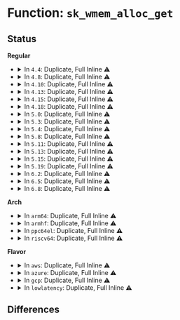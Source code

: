 # Function: <code>sk_wmem_alloc_get</code>

## Status
<b>Regular</b>
<ul>
<li>
<details>
<summary>In <code>4.4</code>: Duplicate, Full Inline ⚠️</summary>

**Collision:** Static Duplication

**Inline:** Full

**Transformation:** False

**Instances:**

```
In net/core/sock.c (ffffffff81702667)
Location: include/net/sock.h:1858
Inline: True
Inline callers:
  - net/core/sock.c:sock_alloc_send_pskb
```
```
In net/core/sock_diag.c (ffffffff81732ffc)
Location: include/net/sock.h:1858
Inline: True
Inline callers:
  - net/core/sock_diag.c:sock_diag_put_meminfo
```
```
In net/netlink/af_netlink.c (ffffffff8174abad)
Location: include/net/sock.h:1858
Inline: True
Inline callers:
  - net/netlink/af_netlink.c:netlink_seq_show
```
```
In net/ipv4/tcp_output.c (ffffffff81775e78)
Location: include/net/sock.h:1858
Inline: True
Inline callers:
  - net/ipv4/tcp_output.c:tcp_transmit_skb
```
```
In net/ipv4/raw.c (ffffffff817849db)
Location: include/net/sock.h:1858
Inline: True
Inline callers:
  - net/ipv4/raw.c:raw_seq_show
```
```
In net/ipv4/udp.c (ffffffff81787371)
Location: include/net/sock.h:1858
Inline: True
Inline callers:
  - net/ipv4/udp.c:udp4_seq_show
```
```
In net/ipv4/ping.c (ffffffff817a2271)
Location: include/net/sock.h:1858
Inline: True
Inline callers:
  - net/ipv4/ping.c:ping_v4_seq_show
```
```
In net/unix/af_unix.c (ffffffff817bd745)
Location: include/net/sock.h:1858
Inline: True
Inline callers:
  - net/unix/af_unix.c:unix_ioctl
```
```
In net/ipv6/raw.c (ffffffff817e5b21)
Location: include/net/sock.h:1858
Inline: True
```
```
In net/ipv6/datagram.c (ffffffff817f5b3b)
Location: include/net/sock.h:1858
Inline: True
Inline callers:
  - net/ipv6/datagram.c:ip6_dgram_sock_seq_show
```
```
In net/packet/af_packet.c (ffffffff8180317e)
Location: include/net/sock.h:1858
Inline: True
Inline callers:
  - net/packet/af_packet.c:packet_ioctl
```
</details>
</li>
<li>
<details>
<summary>In <code>4.8</code>: Duplicate, Full Inline ⚠️</summary>

**Collision:** Static Duplication

**Inline:** Full

**Transformation:** False

**Instances:**

```
In net/core/sock.c (ffffffff81769897)
Location: include/net/sock.h:1828
Inline: True
Inline callers:
  - net/core/sock.c:sock_alloc_send_pskb
```
```
In net/core/sock_diag.c (ffffffff8179ea1c)
Location: include/net/sock.h:1828
Inline: True
Inline callers:
  - net/core/sock_diag.c:sock_diag_put_meminfo
```
```
In net/netlink/af_netlink.c (ffffffff817b77dd)
Location: include/net/sock.h:1828
Inline: True
Inline callers:
  - net/netlink/af_netlink.c:netlink_seq_show
```
```
In net/ipv4/tcp_output.c (ffffffff817e2dfa)
Location: include/net/sock.h:1828
Inline: True
Inline callers:
  - net/ipv4/tcp_output.c:tcp_transmit_skb
```
```
In net/ipv4/raw.c (ffffffff817f1fb9)
Location: include/net/sock.h:1828
Inline: True
Inline callers:
  - net/ipv4/raw.c:raw_seq_show
```
```
In net/ipv4/udp.c (ffffffff817f450f)
Location: include/net/sock.h:1828
Inline: True
Inline callers:
  - net/ipv4/udp.c:udp4_seq_show
```
```
In net/ipv4/ping.c (ffffffff8180ff7f)
Location: include/net/sock.h:1828
Inline: True
Inline callers:
  - net/ipv4/ping.c:ping_v4_seq_show
```
```
In net/unix/af_unix.c (ffffffff8182aa14)
Location: include/net/sock.h:1828
Inline: True
Inline callers:
  - net/unix/af_unix.c:unix_ioctl
```
```
In net/ipv6/raw.c (ffffffff81853d13)
Location: include/net/sock.h:1828
Inline: True
```
```
In net/ipv6/datagram.c (ffffffff81864c19)
Location: include/net/sock.h:1828
Inline: True
Inline callers:
  - net/ipv6/datagram.c:ip6_dgram_sock_seq_show
```
```
In net/packet/af_packet.c (ffffffff8187450e)
Location: include/net/sock.h:1828
Inline: True
Inline callers:
  - net/packet/af_packet.c:packet_ioctl
```
</details>
</li>
<li>
<details>
<summary>In <code>4.10</code>: Duplicate, Full Inline ⚠️</summary>

**Collision:** Static Duplication

**Inline:** Full

**Transformation:** False

**Instances:**

```
In net/core/sock.c (ffffffff817967b7)
Location: include/net/sock.h:1890
Inline: True
Inline callers:
  - net/core/sock.c:sock_alloc_send_pskb
```
```
In net/core/sock_diag.c (ffffffff817cd3ec)
Location: include/net/sock.h:1890
Inline: True
Inline callers:
  - net/core/sock_diag.c:sock_diag_put_meminfo
```
```
In net/netlink/af_netlink.c (ffffffff817e727d)
Location: include/net/sock.h:1890
Inline: True
Inline callers:
  - net/netlink/af_netlink.c:netlink_seq_show
```
```
In net/ipv4/tcp_output.c (ffffffff818134aa)
Location: include/net/sock.h:1890
Inline: True
Inline callers:
  - net/ipv4/tcp_output.c:tcp_transmit_skb
```
```
In net/ipv4/tcp_rate.c (ffffffff8182116d)
Location: include/net/sock.h:1890
Inline: True
Inline callers:
  - net/ipv4/tcp_rate.c:tcp_rate_check_app_limited
```
```
In net/ipv4/raw.c (ffffffff81822da6)
Location: include/net/sock.h:1890
Inline: True
Inline callers:
  - net/ipv4/raw.c:raw_seq_show
```
```
In net/ipv4/udp.c (ffffffff818255dc)
Location: include/net/sock.h:1890
Inline: True
Inline callers:
  - net/ipv4/udp.c:udp4_seq_show
```
```
In net/ipv4/ping.c (ffffffff818414cc)
Location: include/net/sock.h:1890
Inline: True
Inline callers:
  - net/ipv4/ping.c:ping_v4_seq_show
```
```
In net/unix/af_unix.c (ffffffff8185c494)
Location: include/net/sock.h:1890
Inline: True
Inline callers:
  - net/unix/af_unix.c:unix_ioctl
```
```
In net/ipv6/raw.c (ffffffff81885a23)
Location: include/net/sock.h:1890
Inline: True
```
```
In net/ipv6/datagram.c (ffffffff818972f9)
Location: include/net/sock.h:1890
Inline: True
Inline callers:
  - net/ipv6/datagram.c:ip6_dgram_sock_seq_show
```
```
In net/packet/af_packet.c (ffffffff818a8afe)
Location: include/net/sock.h:1890
Inline: True
Inline callers:
  - net/packet/af_packet.c:packet_ioctl
```
</details>
</li>
<li>
<details>
<summary>In <code>4.13</code>: Duplicate, Full Inline ⚠️</summary>

**Collision:** Static Duplication

**Inline:** Full

**Transformation:** False

**Instances:**

```
In net/core/sock.c (ffffffff817b6451)
Location: include/net/sock.h:1915
Inline: True
Inline callers:
  - net/core/sock.c:sk_get_meminfo
  - net/core/sock.c:sock_alloc_send_pskb
```
```
In net/netlink/af_netlink.c (ffffffff81806f88)
Location: include/net/sock.h:1915
Inline: True
Inline callers:
  - net/netlink/af_netlink.c:netlink_seq_show
```
```
In net/ipv4/tcp_output.c (ffffffff81833695)
Location: include/net/sock.h:1915
Inline: True
Inline callers:
  - net/ipv4/tcp_output.c:tcp_transmit_skb
```
```
In net/ipv4/tcp_rate.c (ffffffff818417bd)
Location: include/net/sock.h:1915
Inline: True
```
```
In net/ipv4/raw.c (ffffffff81843986)
Location: include/net/sock.h:1915
Inline: True
Inline callers:
  - net/ipv4/raw.c:raw_seq_show
```
```
In net/ipv4/udp.c (ffffffff81846510)
Location: include/net/sock.h:1915
Inline: True
Inline callers:
  - net/ipv4/udp.c:udp4_seq_show
```
```
In net/ipv4/ping.c (ffffffff81862d40)
Location: include/net/sock.h:1915
Inline: True
Inline callers:
  - net/ipv4/ping.c:ping_v4_seq_show
```
```
In net/unix/af_unix.c (ffffffff81880d86)
Location: include/net/sock.h:1915
Inline: True
Inline callers:
  - net/unix/af_unix.c:unix_ioctl
```
```
In net/ipv6/raw.c (ffffffff818abf66)
Location: include/net/sock.h:1915
Inline: True
```
```
In net/ipv6/datagram.c (ffffffff818bd746)
Location: include/net/sock.h:1915
Inline: True
Inline callers:
  - net/ipv6/datagram.c:ip6_dgram_sock_seq_show
```
```
In net/packet/af_packet.c (ffffffff818cf33e)
Location: include/net/sock.h:1915
Inline: True
Inline callers:
  - net/packet/af_packet.c:packet_ioctl
```
</details>
</li>
<li>
<details>
<summary>In <code>4.15</code>: Duplicate, Full Inline ⚠️</summary>

**Collision:** Static Duplication

**Inline:** Full

**Transformation:** False

**Instances:**

```
In net/core/sock.c (ffffffff8182ea11)
Location: include/net/sock.h:1929
Inline: True
Inline callers:
  - net/core/sock.c:sk_get_meminfo
  - net/core/sock.c:sock_alloc_send_pskb
```
```
In net/netlink/af_netlink.c (ffffffff81885d38)
Location: include/net/sock.h:1929
Inline: True
Inline callers:
  - net/netlink/af_netlink.c:netlink_seq_show
```
```
In net/ipv4/tcp_output.c (ffffffff818b2a0a)
Location: include/net/sock.h:1929
Inline: True
Inline callers:
  - net/ipv4/tcp_output.c:tcp_transmit_skb
```
```
In net/ipv4/tcp_rate.c (ffffffff818c0fdd)
Location: include/net/sock.h:1929
Inline: True
```
```
In net/ipv4/raw.c (ffffffff818c33c6)
Location: include/net/sock.h:1929
Inline: True
Inline callers:
  - net/ipv4/raw.c:raw_seq_show
```
```
In net/ipv4/udp.c (ffffffff818c5f40)
Location: include/net/sock.h:1929
Inline: True
Inline callers:
  - net/ipv4/udp.c:udp4_seq_show
```
```
In net/ipv4/ping.c (ffffffff818e2e70)
Location: include/net/sock.h:1929
Inline: True
Inline callers:
  - net/ipv4/ping.c:ping_v4_seq_show
```
```
In net/unix/af_unix.c (ffffffff81901f16)
Location: include/net/sock.h:1929
Inline: True
Inline callers:
  - net/unix/af_unix.c:unix_ioctl
```
```
In net/ipv6/raw.c (ffffffff8192ea16)
Location: include/net/sock.h:1929
Inline: True
```
```
In net/ipv6/datagram.c (ffffffff81940866)
Location: include/net/sock.h:1929
Inline: True
Inline callers:
  - net/ipv6/datagram.c:ip6_dgram_sock_seq_show
```
```
In net/packet/af_packet.c (ffffffff819542ae)
Location: include/net/sock.h:1929
Inline: True
Inline callers:
  - net/packet/af_packet.c:packet_ioctl
```
</details>
</li>
<li>
<details>
<summary>In <code>4.18</code>: Duplicate, Full Inline ⚠️</summary>

**Collision:** Static Duplication

**Inline:** Full

**Transformation:** False

**Instances:**

```
In net/core/sock.c (ffffffff81878e8d)
Location: include/net/sock.h:1931
Inline: True
Inline callers:
  - net/core/sock.c:sk_get_meminfo
  - net/core/sock.c:sock_alloc_send_pskb
```
```
In net/netlink/af_netlink.c (ffffffff818d96f5)
Location: include/net/sock.h:1931
Inline: True
Inline callers:
  - net/netlink/af_netlink.c:netlink_seq_show
```
```
In net/ipv4/tcp_output.c (ffffffff81907efe)
Location: include/net/sock.h:1931
Inline: True
Inline callers:
  - net/ipv4/tcp_output.c:__tcp_transmit_skb
```
```
In net/ipv4/tcp_rate.c (ffffffff81916b2d)
Location: include/net/sock.h:1931
Inline: True
```
```
In net/ipv4/raw.c (ffffffff81919036)
Location: include/net/sock.h:1931
Inline: True
Inline callers:
  - net/ipv4/raw.c:raw_seq_show
```
```
In net/ipv4/udp.c (ffffffff8191b251)
Location: include/net/sock.h:1931
Inline: True
Inline callers:
  - net/ipv4/udp.c:udp4_seq_show
```
```
In net/ipv4/ping.c (ffffffff819397dc)
Location: include/net/sock.h:1931
Inline: True
Inline callers:
  - net/ipv4/ping.c:ping_v4_seq_show
```
```
In net/unix/af_unix.c (ffffffff8195c581)
Location: include/net/sock.h:1931
Inline: True
Inline callers:
  - net/unix/af_unix.c:unix_ioctl
```
```
In net/ipv6/raw.c (ffffffff81987328)
Location: include/net/sock.h:1931
Inline: True
```
```
In net/ipv6/datagram.c (ffffffff81999734)
Location: include/net/sock.h:1931
Inline: True
Inline callers:
  - net/ipv6/datagram.c:__ip6_dgram_sock_seq_show
```
```
In net/packet/af_packet.c (ffffffff819ad885)
Location: include/net/sock.h:1931
Inline: True
Inline callers:
  - net/packet/af_packet.c:packet_ioctl
```
</details>
</li>
<li>
<details>
<summary>In <code>5.0</code>: Duplicate, Full Inline ⚠️</summary>

**Collision:** Static Duplication

**Inline:** Full

**Transformation:** False

**Instances:**

```
In net/core/sock.c (ffffffff8189983d)
Location: include/net/sock.h:2016
Inline: True
Inline callers:
  - net/core/sock.c:sk_get_meminfo
  - net/core/sock.c:sock_alloc_send_pskb
```
```
In net/netlink/af_netlink.c (ffffffff81905ee5)
Location: include/net/sock.h:2016
Inline: True
Inline callers:
  - net/netlink/af_netlink.c:netlink_seq_show
```
```
In net/ipv4/tcp_output.c (ffffffff819361fa)
Location: include/net/sock.h:2016
Inline: True
Inline callers:
  - net/ipv4/tcp_output.c:__tcp_transmit_skb
```
```
In net/ipv4/tcp_rate.c (ffffffff819452dd)
Location: include/net/sock.h:2016
Inline: True
```
```
In net/ipv4/raw.c (ffffffff81947806)
Location: include/net/sock.h:2016
Inline: True
Inline callers:
  - net/ipv4/raw.c:raw_seq_show
```
```
In net/ipv4/udp.c (ffffffff819497d1)
Location: include/net/sock.h:2016
Inline: True
Inline callers:
  - net/ipv4/udp.c:udp4_seq_show
```
```
In net/ipv4/ping.c (ffffffff8196946c)
Location: include/net/sock.h:2016
Inline: True
Inline callers:
  - net/ipv4/ping.c:ping_v4_seq_show
```
```
In net/unix/af_unix.c (ffffffff8198e161)
Location: include/net/sock.h:2016
Inline: True
Inline callers:
  - net/unix/af_unix.c:unix_ioctl
```
```
In net/ipv6/raw.c (ffffffff819bdf68)
Location: include/net/sock.h:2016
Inline: True
```
```
In net/ipv6/datagram.c (ffffffff819d0084)
Location: include/net/sock.h:2016
Inline: True
Inline callers:
  - net/ipv6/datagram.c:__ip6_dgram_sock_seq_show
```
```
In net/packet/af_packet.c (ffffffff819e41f5)
Location: include/net/sock.h:2016
Inline: True
Inline callers:
  - net/packet/af_packet.c:packet_ioctl
```
</details>
</li>
<li>
<details>
<summary>In <code>5.3</code>: Duplicate, Full Inline ⚠️</summary>

**Collision:** Static Duplication

**Inline:** Full

**Transformation:** False

**Instances:**

```
In net/core/sock.c (ffffffff818e3e3d)
Location: include/net/sock.h:2028
Inline: True
Inline callers:
  - net/core/sock.c:sk_get_meminfo
  - net/core/sock.c:sock_alloc_send_pskb
```
```
In net/netlink/af_netlink.c (ffffffff81967171)
Location: include/net/sock.h:2028
Inline: True
Inline callers:
  - net/netlink/af_netlink.c:netlink_seq_show
```
```
In net/ipv4/tcp_output.c (ffffffff8199a5b2)
Location: include/net/sock.h:2028
Inline: True
Inline callers:
  - net/ipv4/tcp_output.c:__tcp_transmit_skb
```
```
In net/ipv4/tcp_rate.c (ffffffff819a98dd)
Location: include/net/sock.h:2028
Inline: True
```
```
In net/ipv4/raw.c (ffffffff819abea5)
Location: include/net/sock.h:2028
Inline: True
Inline callers:
  - net/ipv4/raw.c:raw_seq_show
```
```
In net/ipv4/udp.c (ffffffff819ade43)
Location: include/net/sock.h:2028
Inline: True
Inline callers:
  - net/ipv4/udp.c:udp4_seq_show
```
```
In net/ipv4/ping.c (ffffffff819d00bc)
Location: include/net/sock.h:2028
Inline: True
Inline callers:
  - net/ipv4/ping.c:ping_v4_seq_show
```
```
In net/unix/af_unix.c (ffffffff819f96f7)
Location: include/net/sock.h:2028
Inline: True
Inline callers:
  - net/unix/af_unix.c:unix_ioctl
```
```
In net/ipv6/raw.c (ffffffff81a2ca6c)
Location: include/net/sock.h:2028
Inline: True
```
```
In net/ipv6/datagram.c (ffffffff81a3ed97)
Location: include/net/sock.h:2028
Inline: True
Inline callers:
  - net/ipv6/datagram.c:__ip6_dgram_sock_seq_show
```
```
In net/packet/af_packet.c (ffffffff81a535c9)
Location: include/net/sock.h:2028
Inline: True
```
</details>
</li>
<li>
<details>
<summary>In <code>5.4</code>: Duplicate, Full Inline ⚠️</summary>

**Collision:** Static Duplication

**Inline:** Full

**Transformation:** False

**Instances:**

```
In net/core/sock.c (ffffffff8191601d)
Location: include/net/sock.h:2038
Inline: True
Inline callers:
  - net/core/sock.c:sk_get_meminfo
  - net/core/sock.c:sock_alloc_send_pskb
```
```
In net/netlink/af_netlink.c (ffffffff8199dc01)
Location: include/net/sock.h:2038
Inline: True
Inline callers:
  - net/netlink/af_netlink.c:netlink_seq_show
```
```
In net/ipv4/tcp_output.c (ffffffff819d0fff)
Location: include/net/sock.h:2038
Inline: True
Inline callers:
  - net/ipv4/tcp_output.c:__tcp_transmit_skb
```
```
In net/ipv4/tcp_rate.c (ffffffff819e059d)
Location: include/net/sock.h:2038
Inline: True
```
```
In net/ipv4/raw.c (ffffffff819e2b55)
Location: include/net/sock.h:2038
Inline: True
Inline callers:
  - net/ipv4/raw.c:raw_seq_show
```
```
In net/ipv4/udp.c (ffffffff819e4b53)
Location: include/net/sock.h:2038
Inline: True
Inline callers:
  - net/ipv4/udp.c:udp4_seq_show
```
```
In net/ipv4/ping.c (ffffffff81a06c0c)
Location: include/net/sock.h:2038
Inline: True
Inline callers:
  - net/ipv4/ping.c:ping_v4_seq_show
```
```
In net/unix/af_unix.c (ffffffff81a30357)
Location: include/net/sock.h:2038
Inline: True
Inline callers:
  - net/unix/af_unix.c:unix_ioctl
```
```
In net/ipv6/raw.c (ffffffff81a6373c)
Location: include/net/sock.h:2038
Inline: True
```
```
In net/ipv6/datagram.c (ffffffff81a75a07)
Location: include/net/sock.h:2038
Inline: True
Inline callers:
  - net/ipv6/datagram.c:__ip6_dgram_sock_seq_show
```
```
In net/packet/af_packet.c (ffffffff81a8a1b9)
Location: include/net/sock.h:2038
Inline: True
```
</details>
</li>
<li>
<details>
<summary>In <code>5.8</code>: Duplicate, Full Inline ⚠️</summary>

**Collision:** Static Duplication

**Inline:** Full

**Transformation:** False

**Instances:**

```
In net/core/sock.c (ffffffff819e608c)
Location: include/net/sock.h:2087
Inline: True
Inline callers:
  - net/core/sock.c:sock_alloc_send_pskb
  - net/core/sock.c:sock_getsockopt
```
```
In net/netlink/af_netlink.c (ffffffff81a76afd)
Location: include/net/sock.h:2087
Inline: True
Inline callers:
  - net/netlink/af_netlink.c:netlink_seq_show
```
```
In net/ipv4/tcp_output.c (ffffffff81abe083)
Location: include/net/sock.h:2087
Inline: True
Inline callers:
  - net/ipv4/tcp_output.c:__tcp_transmit_skb
```
```
In net/ipv4/tcp_rate.c (ffffffff81acdb6d)
Location: include/net/sock.h:2087
Inline: True
```
```
In net/ipv4/raw.c (ffffffff81ad0116)
Location: include/net/sock.h:2087
Inline: True
Inline callers:
  - net/ipv4/raw.c:raw_sock_seq_show
```
```
In net/ipv4/udp.c (ffffffff81ad27a4)
Location: include/net/sock.h:2087
Inline: True
Inline callers:
  - net/ipv4/udp.c:udp4_format_sock
```
```
In net/ipv4/ping.c (ffffffff81af664d)
Location: include/net/sock.h:2087
Inline: True
Inline callers:
  - net/ipv4/ping.c:ping_v4_format_sock
```
```
In net/unix/af_unix.c (ffffffff81b240fc)
Location: include/net/sock.h:2087
Inline: True
Inline callers:
  - net/unix/af_unix.c:unix_compat_ioctl
```
```
In net/ipv6/raw.c (ffffffff81b5bb9c)
Location: include/net/sock.h:2087
Inline: True
```
```
In net/ipv6/datagram.c (ffffffff81b6fc47)
Location: include/net/sock.h:2087
Inline: True
Inline callers:
  - net/ipv6/datagram.c:__ip6_dgram_sock_seq_show
```
```
In net/packet/af_packet.c (ffffffff81b84ea9)
Location: include/net/sock.h:2087
Inline: True
Inline callers:
  - net/packet/af_packet.c:packet_ioctl
```
</details>
</li>
<li>
<details>
<summary>In <code>5.11</code>: Duplicate, Full Inline ⚠️</summary>

**Collision:** Static Duplication

**Inline:** Full

**Transformation:** False

**Instances:**

```
In net/core/sock.c (ffffffff819e545d)
Location: include/net/sock.h:2106
Inline: True
Inline callers:
  - net/core/sock.c:sock_alloc_send_pskb
  - net/core/sock.c:sock_getsockopt
```
```
In net/netlink/af_netlink.c (ffffffff81a7f87d)
Location: include/net/sock.h:2106
Inline: True
Inline callers:
  - net/netlink/af_netlink.c:netlink_seq_show
```
```
In net/ipv4/tcp_output.c (ffffffff81ac995f)
Location: include/net/sock.h:2106
Inline: True
Inline callers:
  - net/ipv4/tcp_output.c:__tcp_transmit_skb
```
```
In net/ipv4/tcp_rate.c (ffffffff81ad9bcd)
Location: include/net/sock.h:2106
Inline: True
```
```
In net/ipv4/raw.c (ffffffff81adc096)
Location: include/net/sock.h:2106
Inline: True
Inline callers:
  - net/ipv4/raw.c:raw_sock_seq_show
```
```
In net/ipv4/udp.c (ffffffff81ade6e4)
Location: include/net/sock.h:2106
Inline: True
Inline callers:
  - net/ipv4/udp.c:udp4_format_sock
```
```
In net/ipv4/ping.c (ffffffff81b034cd)
Location: include/net/sock.h:2106
Inline: True
Inline callers:
  - net/ipv4/ping.c:ping_v4_format_sock
```
```
In net/unix/af_unix.c (ffffffff81b32b6e)
Location: include/net/sock.h:2106
Inline: True
Inline callers:
  - net/unix/af_unix.c:unix_compat_ioctl
```
```
In net/ipv6/raw.c (ffffffff81b6a3d4)
Location: include/net/sock.h:2106
Inline: True
```
```
In net/ipv6/datagram.c (ffffffff81b7e777)
Location: include/net/sock.h:2106
Inline: True
Inline callers:
  - net/ipv6/datagram.c:__ip6_dgram_sock_seq_show
```
```
In net/packet/af_packet.c (ffffffff81b947ef)
Location: include/net/sock.h:2106
Inline: True
Inline callers:
  - net/packet/af_packet.c:packet_ioctl
```
</details>
</li>
<li>
<details>
<summary>In <code>5.13</code>: Duplicate, Full Inline ⚠️</summary>

**Collision:** Static Duplication

**Inline:** Full

**Transformation:** False

**Instances:**

```
In net/core/sock.c (ffffffff819cb4af)
Location: include/net/sock.h:2123
Inline: True
Inline callers:
  - net/core/sock.c:sock_alloc_send_pskb
  - net/core/sock.c:sock_getsockopt
```
```
In net/netlink/af_netlink.c (ffffffff81a68846)
Location: include/net/sock.h:2123
Inline: True
Inline callers:
  - net/netlink/af_netlink.c:netlink_seq_show
```
```
In net/ipv4/tcp_output.c (ffffffff81ab480e)
Location: include/net/sock.h:2123
Inline: True
Inline callers:
  - net/ipv4/tcp_output.c:__tcp_transmit_skb
```
```
In net/ipv4/tcp_rate.c (ffffffff81ac4c1d)
Location: include/net/sock.h:2123
Inline: True
```
```
In net/ipv4/raw.c (ffffffff81ac6f55)
Location: include/net/sock.h:2123
Inline: True
Inline callers:
  - net/ipv4/raw.c:raw_seq_show
```
```
In net/ipv4/udp.c (ffffffff81ac9623)
Location: include/net/sock.h:2123
Inline: True
Inline callers:
  - net/ipv4/udp.c:udp4_seq_show
```
```
In net/ipv4/ping.c (ffffffff81aeed4c)
Location: include/net/sock.h:2123
Inline: True
Inline callers:
  - net/ipv4/ping.c:ping_v4_seq_show
```
```
In net/unix/af_unix.c (ffffffff81b2082a)
Location: include/net/sock.h:2123
Inline: True
Inline callers:
  - net/unix/af_unix.c:unix_ioctl
```
```
In net/ipv6/raw.c (ffffffff81b58704)
Location: include/net/sock.h:2123
Inline: True
```
```
In net/ipv6/datagram.c (ffffffff81b6d387)
Location: include/net/sock.h:2123
Inline: True
Inline callers:
  - net/ipv6/datagram.c:__ip6_dgram_sock_seq_show
```
```
In net/packet/af_packet.c (ffffffff81b838cf)
Location: include/net/sock.h:2123
Inline: True
Inline callers:
  - net/packet/af_packet.c:packet_ioctl
```
</details>
</li>
<li>
<details>
<summary>In <code>5.15</code>: Duplicate, Full Inline ⚠️</summary>

**Collision:** Static Duplication

**Inline:** Full

**Transformation:** False

**Instances:**

```
In net/core/sock.c (ffffffff81a7ab3f)
Location: include/net/sock.h:2163
Inline: True
Inline callers:
  - net/core/sock.c:sock_alloc_send_pskb
  - net/core/sock.c:sock_getsockopt
```
```
In net/netlink/af_netlink.c (ffffffff81b21ea0)
Location: include/net/sock.h:2163
Inline: True
Inline callers:
  - net/netlink/af_netlink.c:netlink_seq_show
```
```
In net/ipv4/tcp_output.c (ffffffff81b717ce)
Location: include/net/sock.h:2163
Inline: True
Inline callers:
  - net/ipv4/tcp_output.c:__tcp_transmit_skb
```
```
In net/ipv4/tcp_rate.c (ffffffff81b833cd)
Location: include/net/sock.h:2163
Inline: True
```
```
In net/ipv4/raw.c (ffffffff81b85775)
Location: include/net/sock.h:2163
Inline: True
Inline callers:
  - net/ipv4/raw.c:raw_seq_show
```
```
In net/ipv4/udp.c (ffffffff81b87e93)
Location: include/net/sock.h:2163
Inline: True
Inline callers:
  - net/ipv4/udp.c:udp4_seq_show
```
```
In net/ipv4/ping.c (ffffffff81baf11c)
Location: include/net/sock.h:2163
Inline: True
Inline callers:
  - net/ipv4/ping.c:ping_v4_seq_show
```
```
In net/unix/af_unix.c (ffffffff81be5772)
Location: include/net/sock.h:2163
Inline: True
Inline callers:
  - net/unix/af_unix.c:unix_ioctl
```
```
In net/ipv6/raw.c (ffffffff81c1fa94)
Location: include/net/sock.h:2163
Inline: True
```
```
In net/ipv6/datagram.c (ffffffff81c352a7)
Location: include/net/sock.h:2163
Inline: True
Inline callers:
  - net/ipv6/datagram.c:__ip6_dgram_sock_seq_show
```
```
In net/packet/af_packet.c (ffffffff81c4f9df)
Location: include/net/sock.h:2163
Inline: True
Inline callers:
  - net/packet/af_packet.c:packet_ioctl
```
</details>
</li>
<li>
<details>
<summary>In <code>5.19</code>: Duplicate, Full Inline ⚠️</summary>

**Collision:** Static Duplication

**Inline:** Full

**Transformation:** False

**Instances:**

```
In net/core/sock.c (ffffffff81bf260d)
Location: include/net/sock.h:2281
Inline: True
Inline callers:
  - net/core/sock.c:sk_get_meminfo
  - net/core/sock.c:sock_alloc_send_pskb
```
```
In net/netlink/af_netlink.c (ffffffff81caa859)
Location: include/net/sock.h:2281
Inline: True
Inline callers:
  - net/netlink/af_netlink.c:netlink_seq_show
```
```
In net/ipv4/tcp_output.c (ffffffff81d00f31)
Location: include/net/sock.h:2281
Inline: True
Inline callers:
  - net/ipv4/tcp_output.c:__tcp_transmit_skb
```
```
In net/ipv4/tcp_rate.c (ffffffff81d139dd)
Location: include/net/sock.h:2281
Inline: True
```
```
In net/ipv4/raw.c (ffffffff81d16336)
Location: include/net/sock.h:2281
Inline: True
Inline callers:
  - net/ipv4/raw.c:raw_seq_show
```
```
In net/ipv4/udp.c (ffffffff81d19057)
Location: include/net/sock.h:2281
Inline: True
Inline callers:
  - net/ipv4/udp.c:udp4_seq_show
```
```
In net/ipv4/ping.c (ffffffff81d4244e)
Location: include/net/sock.h:2281
Inline: True
Inline callers:
  - net/ipv4/ping.c:ping_v4_seq_show
```
```
In net/unix/af_unix.c (ffffffff81d7c721)
Location: include/net/sock.h:2281
Inline: True
Inline callers:
  - net/unix/af_unix.c:unix_ioctl
```
```
In net/ipv6/raw.c (ffffffff81dbc74c)
Location: include/net/sock.h:2281
Inline: True
```
```
In net/ipv6/datagram.c (ffffffff81dd2c54)
Location: include/net/sock.h:2281
Inline: True
Inline callers:
  - net/ipv6/datagram.c:__ip6_dgram_sock_seq_show
```
```
In net/packet/af_packet.c (ffffffff81df0485)
Location: include/net/sock.h:2281
Inline: True
Inline callers:
  - net/packet/af_packet.c:packet_ioctl
```
</details>
</li>
<li>
<details>
<summary>In <code>6.2</code>: Duplicate, Full Inline ⚠️</summary>

**Collision:** Static Duplication

**Inline:** Full

**Transformation:** False

**Instances:**

```
In net/core/sock.c (ffffffff81d9fe3d)
Location: include/net/sock.h:2316
Inline: True
Inline callers:
  - net/core/sock.c:sk_get_meminfo
  - net/core/sock.c:sock_alloc_send_pskb
```
```
In net/netlink/af_netlink.c (ffffffff81e67929)
Location: include/net/sock.h:2316
Inline: True
Inline callers:
  - net/netlink/af_netlink.c:netlink_seq_show
```
```
In net/ipv4/tcp_output.c (ffffffff81ec6091)
Location: include/net/sock.h:2316
Inline: True
Inline callers:
  - net/ipv4/tcp_output.c:__tcp_transmit_skb
```
```
In net/ipv4/tcp_rate.c (ffffffff81ed99bd)
Location: include/net/sock.h:2316
Inline: True
```
```
In net/ipv4/raw.c (ffffffff81edc506)
Location: include/net/sock.h:2316
Inline: True
Inline callers:
  - net/ipv4/raw.c:raw_seq_show
```
```
In net/ipv4/udp.c (ffffffff81edf7a7)
Location: include/net/sock.h:2316
Inline: True
Inline callers:
  - net/ipv4/udp.c:udp4_seq_show
```
```
In net/ipv4/ping.c (ffffffff81f0b2be)
Location: include/net/sock.h:2316
Inline: True
Inline callers:
  - net/ipv4/ping.c:ping_v4_seq_show
```
```
In net/unix/af_unix.c (ffffffff81f49791)
Location: include/net/sock.h:2316
Inline: True
Inline callers:
  - net/unix/af_unix.c:unix_ioctl
```
```
In net/ipv6/raw.c (ffffffff81f8c81c)
Location: include/net/sock.h:2316
Inline: True
```
```
In net/ipv6/datagram.c (ffffffff81fa4114)
Location: include/net/sock.h:2316
Inline: True
Inline callers:
  - net/ipv6/datagram.c:__ip6_dgram_sock_seq_show
```
```
In net/packet/af_packet.c (ffffffff81fc45e5)
Location: include/net/sock.h:2316
Inline: True
Inline callers:
  - net/packet/af_packet.c:packet_ioctl
```
</details>
</li>
<li>
<details>
<summary>In <code>6.5</code>: Duplicate, Full Inline ⚠️</summary>

**Collision:** Static Duplication

**Inline:** Full

**Transformation:** False

**Instances:**

```
In net/core/sock.c (ffffffff81e0e5fd)
Location: include/net/sock.h:2304
Inline: True
Inline callers:
  - net/core/sock.c:sk_get_meminfo
  - net/core/sock.c:sock_alloc_send_pskb
```
```
In net/netlink/af_netlink.c (ffffffff81ec3709)
Location: include/net/sock.h:2304
Inline: True
Inline callers:
  - net/netlink/af_netlink.c:netlink_seq_show
```
```
In net/ipv4/tcp_output.c (ffffffff81f247d6)
Location: include/net/sock.h:2304
Inline: True
Inline callers:
  - net/ipv4/tcp_output.c:__tcp_transmit_skb
```
```
In net/ipv4/tcp_rate.c (ffffffff81f38a9d)
Location: include/net/sock.h:2304
Inline: True
```
```
In net/ipv4/raw.c (ffffffff81f3b653)
Location: include/net/sock.h:2304
Inline: True
Inline callers:
  - net/ipv4/raw.c:raw_seq_show
  - net/ipv4/raw.c:raw_ioctl
```
```
In net/ipv4/udp.c (ffffffff81f3ed94)
Location: include/net/sock.h:2304
Inline: True
Inline callers:
  - net/ipv4/udp.c:udp4_seq_show
  - net/ipv4/udp.c:udp_ioctl
```
```
In net/ipv4/ping.c (ffffffff81f6ae9b)
Location: include/net/sock.h:2304
Inline: True
Inline callers:
  - net/ipv4/ping.c:ping_v4_seq_show
```
```
In net/unix/af_unix.c (ffffffff81fa942e)
Location: include/net/sock.h:2304
Inline: True
Inline callers:
  - net/unix/af_unix.c:unix_ioctl
```
```
In net/ipv6/raw.c (ffffffff81fecda3)
Location: include/net/sock.h:2304
Inline: True
Inline callers:
  - net/ipv6/raw.c:rawv6_ioctl
```
```
In net/ipv6/datagram.c (ffffffff820049d1)
Location: include/net/sock.h:2304
Inline: True
Inline callers:
  - net/ipv6/datagram.c:__ip6_dgram_sock_seq_show
```
```
In net/packet/af_packet.c (ffffffff82025602)
Location: include/net/sock.h:2304
Inline: True
Inline callers:
  - net/packet/af_packet.c:packet_ioctl
```
</details>
</li>
<li>
<details>
<summary>In <code>6.8</code>: Duplicate, Full Inline ⚠️</summary>

**Collision:** Static Duplication

**Inline:** Full

**Transformation:** False

**Instances:**

```
In net/core/sock.c (ffffffff81ecb08d)
Location: include/net/sock.h:2294
Inline: True
Inline callers:
  - net/core/sock.c:sk_get_meminfo
  - net/core/sock.c:sock_alloc_send_pskb
```
```
In net/netlink/af_netlink.c (ffffffff81f86b29)
Location: include/net/sock.h:2294
Inline: True
Inline callers:
  - net/netlink/af_netlink.c:netlink_seq_show
```
```
In net/ipv4/tcp_output.c (ffffffff81fe8fae)
Location: include/net/sock.h:2294
Inline: True
Inline callers:
  - net/ipv4/tcp_output.c:__tcp_transmit_skb
```
```
In net/ipv4/tcp_rate.c (ffffffff81ffeb7d)
Location: include/net/sock.h:2294
Inline: True
```
```
In net/ipv4/raw.c (ffffffff82001773)
Location: include/net/sock.h:2294
Inline: True
Inline callers:
  - net/ipv4/raw.c:raw_seq_show
  - net/ipv4/raw.c:raw_ioctl
```
```
In net/ipv4/udp.c (ffffffff820050f4)
Location: include/net/sock.h:2294
Inline: True
Inline callers:
  - net/ipv4/udp.c:udp4_seq_show
  - net/ipv4/udp.c:udp_ioctl
```
```
In net/ipv4/ping.c (ffffffff8203154b)
Location: include/net/sock.h:2294
Inline: True
Inline callers:
  - net/ipv4/ping.c:ping_v4_seq_show
```
```
In net/unix/af_unix.c (ffffffff820768be)
Location: include/net/sock.h:2294
Inline: True
Inline callers:
  - net/unix/af_unix.c:unix_ioctl
```
```
In net/ipv6/raw.c (ffffffff820ba9a3)
Location: include/net/sock.h:2294
Inline: True
Inline callers:
  - net/ipv6/raw.c:rawv6_ioctl
```
```
In net/ipv6/datagram.c (ffffffff820d37a1)
Location: include/net/sock.h:2294
Inline: True
Inline callers:
  - net/ipv6/datagram.c:__ip6_dgram_sock_seq_show
```
```
In net/packet/af_packet.c (ffffffff820f4f72)
Location: include/net/sock.h:2294
Inline: True
Inline callers:
  - net/packet/af_packet.c:packet_ioctl
```
</details>
</li>
</ul>
<b>Arch</b>
<ul>
<li>
<details>
<summary>In <code>arm64</code>: Duplicate, Full Inline ⚠️</summary>

**Collision:** Static Duplication

**Inline:** Full

**Transformation:** False

**Instances:**

```
In net/core/sock.c (ffff800010baefc0)
Location: include/net/sock.h:2038
Inline: True
Inline callers:
  - net/core/sock.c:sk_get_meminfo
  - net/core/sock.c:sock_alloc_send_pskb
```
```
In net/netlink/af_netlink.c (ffff800010c4b0dc)
Location: include/net/sock.h:2038
Inline: True
Inline callers:
  - net/netlink/af_netlink.c:netlink_seq_show
```
```
In net/ipv4/tcp_output.c (ffff800010c83c8c)
Location: include/net/sock.h:2038
Inline: True
Inline callers:
  - net/ipv4/tcp_output.c:__tcp_transmit_skb
```
```
In net/ipv4/tcp_rate.c (ffff800010c942c0)
Location: include/net/sock.h:2038
Inline: True
```
```
In net/ipv4/raw.c (ffff800010c96a2c)
Location: include/net/sock.h:2038
Inline: True
Inline callers:
  - net/ipv4/raw.c:raw_seq_show
  - net/ipv4/raw.c:raw_ioctl
```
```
In net/ipv4/udp.c (ffff800010c991dc)
Location: include/net/sock.h:2038
Inline: True
Inline callers:
  - net/ipv4/udp.c:udp4_seq_show
  - net/ipv4/udp.c:udp_ioctl
```
```
In net/ipv4/ping.c (ffff800010cbfb8c)
Location: include/net/sock.h:2038
Inline: True
Inline callers:
  - net/ipv4/ping.c:ping_v4_seq_show
```
```
In net/unix/af_unix.c (ffff800010cf0080)
Location: include/net/sock.h:2038
Inline: True
Inline callers:
  - net/unix/af_unix.c:unix_ioctl
```
```
In net/ipv6/raw.c (ffff800010d29238)
Location: include/net/sock.h:2038
Inline: True
Inline callers:
  - net/ipv6/raw.c:rawv6_ioctl
```
```
In net/ipv6/datagram.c (ffff800010d3e344)
Location: include/net/sock.h:2038
Inline: True
Inline callers:
  - net/ipv6/datagram.c:__ip6_dgram_sock_seq_show
```
```
In net/packet/af_packet.c (ffff800010d5b034)
Location: include/net/sock.h:2038
Inline: True
Inline callers:
  - net/packet/af_packet.c:packet_ioctl
```
</details>
</li>
<li>
<details>
<summary>In <code>armhf</code>: Duplicate, Full Inline ⚠️</summary>

**Collision:** Static Duplication

**Inline:** Full

**Transformation:** False

**Instances:**

```
In net/core/sock.c (c0cccaec)
Location: include/net/sock.h:2038
Inline: True
Inline callers:
  - net/core/sock.c:sk_get_meminfo
  - net/core/sock.c:sock_alloc_send_pskb
```
```
In net/netlink/af_netlink.c (c0d5bc2c)
Location: include/net/sock.h:2038
Inline: True
Inline callers:
  - net/netlink/af_netlink.c:netlink_seq_show
```
```
In net/ipv4/tcp_output.c (c0d92efc)
Location: include/net/sock.h:2038
Inline: True
Inline callers:
  - net/ipv4/tcp_output.c:__tcp_transmit_skb
```
```
In net/ipv4/tcp_rate.c (c0da2a4c)
Location: include/net/sock.h:2038
Inline: True
```
```
In net/ipv4/raw.c (c0da50fc)
Location: include/net/sock.h:2038
Inline: True
Inline callers:
  - net/ipv4/raw.c:raw_seq_show
  - net/ipv4/raw.c:raw_ioctl
```
```
In net/ipv4/udp.c (c0da80d8)
Location: include/net/sock.h:2038
Inline: True
Inline callers:
  - net/ipv4/udp.c:udp4_seq_show
  - net/ipv4/udp.c:udp_ioctl
```
```
In net/ipv4/ping.c (c0dcb658)
Location: include/net/sock.h:2038
Inline: True
Inline callers:
  - net/ipv4/ping.c:ping_v4_seq_show
```
```
In net/unix/af_unix.c (c0df752c)
Location: include/net/sock.h:2038
Inline: True
Inline callers:
  - net/unix/af_unix.c:unix_ioctl
```
```
In net/ipv6/raw.c (c0e2cc80)
Location: include/net/sock.h:2038
Inline: True
Inline callers:
  - net/ipv6/raw.c:rawv6_ioctl
```
```
In net/ipv6/datagram.c (c0e41624)
Location: include/net/sock.h:2038
Inline: True
Inline callers:
  - net/ipv6/datagram.c:__ip6_dgram_sock_seq_show
```
```
In net/packet/af_packet.c (c0e56d88)
Location: include/net/sock.h:2038
Inline: True
Inline callers:
  - net/packet/af_packet.c:packet_ioctl
```
</details>
</li>
<li>
<details>
<summary>In <code>ppc64el</code>: Duplicate, Full Inline ⚠️</summary>

**Collision:** Static Duplication

**Inline:** Full

**Transformation:** False

**Instances:**

```
In net/core/sock.c (c000000000c84d00)
Location: include/net/sock.h:2038
Inline: True
Inline callers:
  - net/core/sock.c:sk_get_meminfo
  - net/core/sock.c:sock_alloc_send_pskb
```
```
In net/netlink/af_netlink.c (c000000000d49348)
Location: include/net/sock.h:2038
Inline: True
Inline callers:
  - net/netlink/af_netlink.c:netlink_seq_show
```
```
In net/ipv4/tcp_output.c (c000000000d8f62c)
Location: include/net/sock.h:2038
Inline: True
Inline callers:
  - net/ipv4/tcp_output.c:__tcp_transmit_skb
```
```
In net/ipv4/tcp_rate.c (c000000000da4990)
Location: include/net/sock.h:2038
Inline: True
```
```
In net/ipv4/raw.c (c000000000da866c)
Location: include/net/sock.h:2038
Inline: True
Inline callers:
  - net/ipv4/raw.c:raw_seq_show
  - net/ipv4/raw.c:raw_ioctl
```
```
In net/ipv4/udp.c (c000000000dabdb4)
Location: include/net/sock.h:2038
Inline: True
Inline callers:
  - net/ipv4/udp.c:udp4_seq_show
  - net/ipv4/udp.c:udp_ioctl
```
```
In net/ipv4/ping.c (c000000000ddac34)
Location: include/net/sock.h:2038
Inline: True
Inline callers:
  - net/ipv4/ping.c:ping_v4_seq_show
```
```
In net/unix/af_unix.c (c000000000e15dd0)
Location: include/net/sock.h:2038
Inline: True
Inline callers:
  - net/unix/af_unix.c:unix_ioctl
```
```
In net/ipv6/raw.c (c000000000e5a420)
Location: include/net/sock.h:2038
Inline: True
Inline callers:
  - net/ipv6/raw.c:rawv6_ioctl
```
```
In net/ipv6/datagram.c (c000000000e72a9c)
Location: include/net/sock.h:2038
Inline: True
Inline callers:
  - net/ipv6/datagram.c:__ip6_dgram_sock_seq_show
```
```
In net/packet/af_packet.c (c000000000e91094)
Location: include/net/sock.h:2038
Inline: True
Inline callers:
  - net/packet/af_packet.c:packet_ioctl
```
</details>
</li>
<li>
<details>
<summary>In <code>riscv64</code>: Duplicate, Full Inline ⚠️</summary>

**Collision:** Static Duplication

**Inline:** Full

**Transformation:** False

**Instances:**

```
In net/core/sock.c (ffffffe000740aea)
Location: include/net/sock.h:2038
Inline: True
Inline callers:
  - net/core/sock.c:sk_get_meminfo
  - net/core/sock.c:sock_alloc_send_pskb
```
```
In net/netlink/af_netlink.c (ffffffe0007b83a4)
Location: include/net/sock.h:2038
Inline: True
Inline callers:
  - net/netlink/af_netlink.c:netlink_seq_show
```
```
In net/ipv4/tcp_output.c (ffffffe0007e5772)
Location: include/net/sock.h:2038
Inline: True
Inline callers:
  - net/ipv4/tcp_output.c:__tcp_transmit_skb
```
```
In net/ipv4/tcp_rate.c (ffffffe0007f37b4)
Location: include/net/sock.h:2038
Inline: True
```
```
In net/ipv4/raw.c (ffffffe0007f5c86)
Location: include/net/sock.h:2038
Inline: True
Inline callers:
  - net/ipv4/raw.c:raw_seq_show
  - net/ipv4/raw.c:raw_ioctl
```
```
In net/ipv4/udp.c (ffffffe0007f7724)
Location: include/net/sock.h:2038
Inline: True
Inline callers:
  - net/ipv4/udp.c:udp4_seq_show
```
```
In net/ipv4/ping.c (ffffffe0008158f2)
Location: include/net/sock.h:2038
Inline: True
Inline callers:
  - net/ipv4/ping.c:ping_v4_seq_show
```
```
In net/unix/af_unix.c (ffffffe00083c9fe)
Location: include/net/sock.h:2038
Inline: True
Inline callers:
  - net/unix/af_unix.c:unix_ioctl
```
```
In net/ipv6/raw.c (ffffffe000869aa4)
Location: include/net/sock.h:2038
Inline: True
Inline callers:
  - net/ipv6/raw.c:rawv6_ioctl
```
```
In net/ipv6/datagram.c (ffffffe00087a93e)
Location: include/net/sock.h:2038
Inline: True
Inline callers:
  - net/ipv6/datagram.c:__ip6_dgram_sock_seq_show
```
```
In net/packet/af_packet.c (ffffffe00088e058)
Location: include/net/sock.h:2038
Inline: True
Inline callers:
  - net/packet/af_packet.c:packet_ioctl
```
</details>
</li>
</ul>
<b>Flavor</b>
<ul>
<li>
<details>
<summary>In <code>aws</code>: Duplicate, Full Inline ⚠️</summary>

**Collision:** Static Duplication

**Inline:** Full

**Transformation:** False

**Instances:**

```
In net/core/sock.c (ffffffff818b601d)
Location: include/net/sock.h:2038
Inline: True
Inline callers:
  - net/core/sock.c:sk_get_meminfo
  - net/core/sock.c:sock_alloc_send_pskb
```
```
In net/netlink/af_netlink.c (ffffffff8193da71)
Location: include/net/sock.h:2038
Inline: True
Inline callers:
  - net/netlink/af_netlink.c:netlink_seq_show
```
```
In net/ipv4/tcp_output.c (ffffffff81970e6f)
Location: include/net/sock.h:2038
Inline: True
Inline callers:
  - net/ipv4/tcp_output.c:__tcp_transmit_skb
```
```
In net/ipv4/tcp_rate.c (ffffffff8198040d)
Location: include/net/sock.h:2038
Inline: True
```
```
In net/ipv4/raw.c (ffffffff819829c5)
Location: include/net/sock.h:2038
Inline: True
Inline callers:
  - net/ipv4/raw.c:raw_seq_show
```
```
In net/ipv4/udp.c (ffffffff819849c3)
Location: include/net/sock.h:2038
Inline: True
Inline callers:
  - net/ipv4/udp.c:udp4_seq_show
```
```
In net/ipv4/ping.c (ffffffff819a69ac)
Location: include/net/sock.h:2038
Inline: True
Inline callers:
  - net/ipv4/ping.c:ping_v4_seq_show
```
```
In net/unix/af_unix.c (ffffffff819cf9e7)
Location: include/net/sock.h:2038
Inline: True
Inline callers:
  - net/unix/af_unix.c:unix_ioctl
```
```
In net/ipv6/raw.c (ffffffff81a02dcc)
Location: include/net/sock.h:2038
Inline: True
```
```
In net/ipv6/datagram.c (ffffffff81a15097)
Location: include/net/sock.h:2038
Inline: True
Inline callers:
  - net/ipv6/datagram.c:__ip6_dgram_sock_seq_show
```
```
In net/packet/af_packet.c (ffffffff81a29849)
Location: include/net/sock.h:2038
Inline: True
```
</details>
</li>
<li>
<details>
<summary>In <code>azure</code>: Duplicate, Full Inline ⚠️</summary>

**Collision:** Static Duplication

**Inline:** Full

**Transformation:** False

**Instances:**

```
In net/core/sock.c (ffffffff8186ff6d)
Location: include/net/sock.h:2038
Inline: True
Inline callers:
  - net/core/sock.c:sk_get_meminfo
  - net/core/sock.c:sock_alloc_send_pskb
```
```
In net/netlink/af_netlink.c (ffffffff818f7571)
Location: include/net/sock.h:2038
Inline: True
Inline callers:
  - net/netlink/af_netlink.c:netlink_seq_show
```
```
In net/ipv4/tcp_output.c (ffffffff8192a93f)
Location: include/net/sock.h:2038
Inline: True
Inline callers:
  - net/ipv4/tcp_output.c:__tcp_transmit_skb
```
```
In net/ipv4/tcp_rate.c (ffffffff81939ecd)
Location: include/net/sock.h:2038
Inline: True
```
```
In net/ipv4/raw.c (ffffffff8193c485)
Location: include/net/sock.h:2038
Inline: True
Inline callers:
  - net/ipv4/raw.c:raw_seq_show
```
```
In net/ipv4/udp.c (ffffffff8193e483)
Location: include/net/sock.h:2038
Inline: True
Inline callers:
  - net/ipv4/udp.c:udp4_seq_show
```
```
In net/ipv4/ping.c (ffffffff8196046c)
Location: include/net/sock.h:2038
Inline: True
Inline callers:
  - net/ipv4/ping.c:ping_v4_seq_show
```
```
In net/unix/af_unix.c (ffffffff8198c7a7)
Location: include/net/sock.h:2038
Inline: True
Inline callers:
  - net/unix/af_unix.c:unix_ioctl
```
```
In net/ipv6/raw.c (ffffffff819bfb8c)
Location: include/net/sock.h:2038
Inline: True
```
```
In net/ipv6/datagram.c (ffffffff819d1e57)
Location: include/net/sock.h:2038
Inline: True
Inline callers:
  - net/ipv6/datagram.c:__ip6_dgram_sock_seq_show
```
```
In net/packet/af_packet.c (ffffffff819e6a39)
Location: include/net/sock.h:2038
Inline: True
```
</details>
</li>
<li>
<details>
<summary>In <code>gcp</code>: Duplicate, Full Inline ⚠️</summary>

**Collision:** Static Duplication

**Inline:** Full

**Transformation:** False

**Instances:**

```
In net/core/sock.c (ffffffff8190701d)
Location: include/net/sock.h:2038
Inline: True
Inline callers:
  - net/core/sock.c:sk_get_meminfo
  - net/core/sock.c:sock_alloc_send_pskb
```
```
In net/netlink/af_netlink.c (ffffffff8198ec01)
Location: include/net/sock.h:2038
Inline: True
Inline callers:
  - net/netlink/af_netlink.c:netlink_seq_show
```
```
In net/ipv4/tcp_output.c (ffffffff819db63f)
Location: include/net/sock.h:2038
Inline: True
Inline callers:
  - net/ipv4/tcp_output.c:__tcp_transmit_skb
```
```
In net/ipv4/tcp_rate.c (ffffffff819eabdd)
Location: include/net/sock.h:2038
Inline: True
```
```
In net/ipv4/raw.c (ffffffff819ed195)
Location: include/net/sock.h:2038
Inline: True
Inline callers:
  - net/ipv4/raw.c:raw_seq_show
```
```
In net/ipv4/udp.c (ffffffff819ef193)
Location: include/net/sock.h:2038
Inline: True
Inline callers:
  - net/ipv4/udp.c:udp4_seq_show
```
```
In net/ipv4/ping.c (ffffffff81a1124c)
Location: include/net/sock.h:2038
Inline: True
Inline callers:
  - net/ipv4/ping.c:ping_v4_seq_show
```
```
In net/unix/af_unix.c (ffffffff81a3a467)
Location: include/net/sock.h:2038
Inline: True
Inline callers:
  - net/unix/af_unix.c:unix_ioctl
```
```
In net/ipv6/raw.c (ffffffff81a6d84c)
Location: include/net/sock.h:2038
Inline: True
```
```
In net/ipv6/datagram.c (ffffffff81a7fb17)
Location: include/net/sock.h:2038
Inline: True
Inline callers:
  - net/ipv6/datagram.c:__ip6_dgram_sock_seq_show
```
```
In net/packet/af_packet.c (ffffffff81a953f9)
Location: include/net/sock.h:2038
Inline: True
```
</details>
</li>
<li>
<details>
<summary>In <code>lowlatency</code>: Duplicate, Full Inline ⚠️</summary>

**Collision:** Static Duplication

**Inline:** Full

**Transformation:** False

**Instances:**

```
In net/core/sock.c (ffffffff8192804d)
Location: include/net/sock.h:2038
Inline: True
Inline callers:
  - net/core/sock.c:sk_get_meminfo
  - net/core/sock.c:sock_alloc_send_pskb
```
```
In net/netlink/af_netlink.c (ffffffff819b14c1)
Location: include/net/sock.h:2038
Inline: True
Inline callers:
  - net/netlink/af_netlink.c:netlink_seq_show
```
```
In net/ipv4/tcp_output.c (ffffffff819e52bf)
Location: include/net/sock.h:2038
Inline: True
Inline callers:
  - net/ipv4/tcp_output.c:__tcp_transmit_skb
```
```
In net/ipv4/tcp_rate.c (ffffffff819f4a5d)
Location: include/net/sock.h:2038
Inline: True
```
```
In net/ipv4/raw.c (ffffffff819f7075)
Location: include/net/sock.h:2038
Inline: True
Inline callers:
  - net/ipv4/raw.c:raw_seq_show
```
```
In net/ipv4/udp.c (ffffffff819f9983)
Location: include/net/sock.h:2038
Inline: True
Inline callers:
  - net/ipv4/udp.c:udp4_seq_show
```
```
In net/ipv4/ping.c (ffffffff81a1bbbc)
Location: include/net/sock.h:2038
Inline: True
Inline callers:
  - net/ipv4/ping.c:ping_v4_seq_show
```
```
In net/unix/af_unix.c (ffffffff81a45b47)
Location: include/net/sock.h:2038
Inline: True
Inline callers:
  - net/unix/af_unix.c:unix_ioctl
```
```
In net/ipv6/raw.c (ffffffff81a79e6c)
Location: include/net/sock.h:2038
Inline: True
```
```
In net/ipv6/datagram.c (ffffffff81a8c3d7)
Location: include/net/sock.h:2038
Inline: True
Inline callers:
  - net/ipv6/datagram.c:__ip6_dgram_sock_seq_show
```
```
In net/packet/af_packet.c (ffffffff81aa1819)
Location: include/net/sock.h:2038
Inline: True
```
</details>
</li>
</ul>

## Differences

